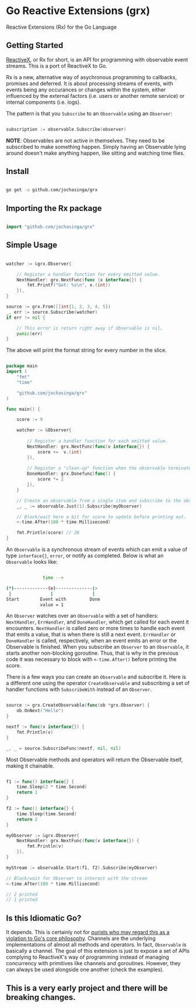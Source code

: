 # Go Reactive Extensions (grx)
Reactive Extensions (Rx) for the Go Language

## Getting Started
[ReactiveX](http://reactivex.io/), or Rx for short, is an API for programming with observable event streams. This is a port of ReactiveX to Go.

Rx is a new, alternative way of asychronous programming to callbacks, promises and deferred. It is about processing streams of events, with events being any occurances or changes within the system, either influenced by the external factors (i.e. users or another remote service) or internal components (i.e. logs).

The pattern is that you `Subscribe` to an `Observable` using an `Observer`:

```go

subscription := observable.Subscribe(observer)

```

**NOTE**: Observables are not active in themselves. They need to be subscribed to make something happen. Simply having an Observable lying around doesn't make anything happen, like sitting and watching time flies.

## Install

```bash

go get -u github.com/jochasinga/grx

```

## Importing the Rx package
```go

import "github.com/jochasinga/grx"

```
## Simple Usage
```go

watcher := &grx.Observer{

	// Register a handler function for every emitted value.
	NextHandler: grx.NextFunc(func (x interface{}) {
		fmt.Printf("Got: %s\n", x.(int))
	}),
}

source := grx.From([]int{1, 2, 3, 4, 5})
_, err := source.Subscribe(watcher)
if err != nil {

	// This error is return right away if Observable is nil.
	panic(err)
}

```

The above will print the format string for every number in the slice.

```go

package main
import (
	"fmt"
	"time"

	"github.com/jochasinga/grx"
)

func main() {

	score := 9

	watcher := &Observer{
	
		// Register a handler function for each emitted value.
		NextHandler: grx.NextFunc(func(v interface{}) {
			score +=  v.(int)
		}),
		
		// Register a "clean-up" function when the observable terminates.
		DoneHandler: grx.Donefunc(func() {
			score *= 2
		}),
	}

	// Create an observable from a single item and subscribe to the observer.
	_, _ := observable.Just(1).Subscribe(myObserver)

	// Block/wait here a bit for score to update before printing out.
	<-time.After(100 * time.Millisecond)

	fmt.Println(score) // 20
}

```

An `Observable` is a synchronous stream of events which can emit a value of type `interface{}`, `error`,
or notify as completed. Below is what an `Observable` looks like:

```bash

              time -->

(*)-------------(e)--------------|>
 |               |               |
Start        Event with         Done
             value = 1

```

An `Observer` watches over an `Observable` with a set of handlers: `NextHandler`, `ErrHandler`, and `DoneHandler`, which get called for each event it encounters. `NextHandler` is called zero or more times to handle each event that emits a value, that is when there is still a next event. `ErrHandler` or `DoneHandler` is called, respectively, when an event emits an error or the Observable is finished. When you subscribe an `Observer` to an `Observable`, it starts another non-blocking goroutine. Thus, that is why in the previous code it was necessary to block with `<-time.After()` before printing the score.

There is a few ways you can create an `Observable` and subscribe it. Here is a different one using the operator `CreateObservable` and subscribing a set of handler functions with `SubscribeWith` instead of an `Observer`.

```go

source := grx.CreateObservable(func(ob *grx.Observer) {
	ob.OnNext("Hello")
}

nextf := func(v interface{}) { 
	fmt.Println(v)
}

_, _ = source.SubscribeFunc(nextf, nil, nil)

```
Most Observable methods and operators will return the Observable itself, making it chainable.

```go

f1 := func() interface{} {
	time.Sleep(2 * time.Second)
	return 1 
}

f2 := func() interface{} {
	time.Sleep(time.Second)
	return 2
}

myObserver := &grx.Observer{
	NextHandler: grx.NextFunc(func(v interface{}) { 
		fmt.Println(v) 
	}),
}

myStream := observable.Start(f1, f2).Subscribe(myObserver)

// Block/wait for Observer to interact with the stream
<-time.After(100 * time.Millisecond)

// 2 printed
// 1 printed

```

## Is this Idiomatic Go?
It depends. This is certainly not for [purists who may regard this as a violation
to Go's core philosophy](https://www.reddit.com/r/golang/comments/5d1erq/reactive_extension_for_go/). 
Channels are the underlying implementations of almost all methods and operators. 
In fact, `Observable` is basically a channel. The goal of this extension is just to expose
a set of APIs complying to ReactiveX's way of programming instead of managing concurrency with
primitives like channels and goroutines. However, they can always be used alongside one another 
(check the examples).

## This is a very early project and there will be breaking changes.
